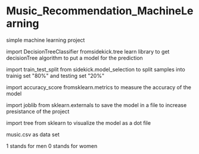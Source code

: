 # Music_Recommendation_MachineLearning
simple machine learning project

import DecisionTreeClassifier fromsidekick.tree learn library 
  to get decisionTree algorithm to put a model for the prediction

import train_test_split from sidekick.model_selection to split samples into 
  trainig set "80%" and testing set "20%"

import accuracy_score fromsklearn.metrics to measure the 
  accuracy of the model

import joblib from sklearn.externals to save the model in a file
  to increase presistance of the project

import tree from sklearn to visualize the model as
  a dot file
  
  
music.csv as data set


1 stands for men
0 stands for women
